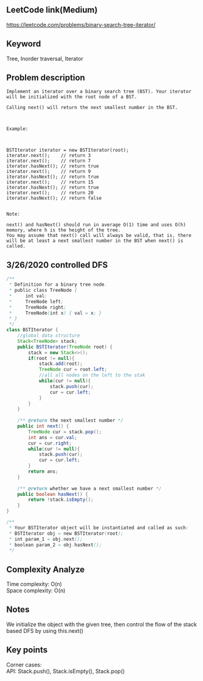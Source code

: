 ## LeetCode link(Medium)
https://leetcode.com/problems/binary-search-tree-iterator/

## Keyword
Tree, Inorder traversal, Iterator

## Problem description
```
Implement an iterator over a binary search tree (BST). Your iterator will be initialized with the root node of a BST.

Calling next() will return the next smallest number in the BST.

 

Example:



BSTIterator iterator = new BSTIterator(root);
iterator.next();    // return 3
iterator.next();    // return 7
iterator.hasNext(); // return true
iterator.next();    // return 9
iterator.hasNext(); // return true
iterator.next();    // return 15
iterator.hasNext(); // return true
iterator.next();    // return 20
iterator.hasNext(); // return false
 

Note:

next() and hasNext() should run in average O(1) time and uses O(h) memory, where h is the height of the tree.
You may assume that next() call will always be valid, that is, there will be at least a next smallest number in the BST when next() is called.
```
## 3/26/2020 controlled DFS

```java
/**
 * Definition for a binary tree node.
 * public class TreeNode {
 *     int val;
 *     TreeNode left;
 *     TreeNode right;
 *     TreeNode(int x) { val = x; }
 * }
 */
class BSTIterator {
    //global data structure
    Stack<TreeNode> stack;
    public BSTIterator(TreeNode root) {
        stack = new Stack<>();
        if(root != null){
            stack.add(root);
            TreeNode cur = root.left;
            //all all nodes on the left to the stak
            while(cur != null){
                stack.push(cur);
                cur = cur.left;
            }
        } 
    }
    
    /** @return the next smallest number */
    public int next() {
        TreeNode cur = stack.pop();
        int ans = cur.val;
        cur = cur.right;
        while(cur != null){
            stack.push(cur);
            cur = cur.left;
        }
        return ans;
    }
    
    /** @return whether we have a next smallest number */
    public boolean hasNext() {
        return !stack.isEmpty();
    }
}

/**
 * Your BSTIterator object will be instantiated and called as such:
 * BSTIterator obj = new BSTIterator(root);
 * int param_1 = obj.next();
 * boolean param_2 = obj.hasNext();
 */
```

## Complexity Analyze
Time complexity: O(n) \
Space complexity: O(n)

## Notes
We initialize the object with the given tree, then control the flow of the stack based DFS by using this.next()

## Key points
Corner cases: \
API: Stack.push(), Stack.isEmpty(), Stack.pop()
